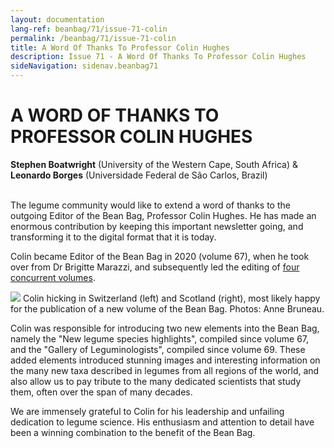 ```yaml
---
layout: documentation
lang-ref: beanbag/71/issue-71-colin
permalink: /beanbag/71/issue-71-colin
title: A Word Of Thanks To Professor Colin Hughes
description: Issue 71 - A Word Of Thanks To Professor Colin Hughes
sideNavigation: sidenav.beanbag71
---
```


# A WORD OF THANKS TO PROFESSOR COLIN HUGHES 

**Stephen Boatwright** (University of the Western Cape, South Africa) & **Leonardo Borges** (Universidade Federal de São Carlos, Brazil)
<br>
<br>

The legume community would like to extend a word of thanks to the
outgoing Editor of the Bean Bag, Professor Colin Hughes. He has made an
enormous contribution by keeping this important newsletter going, and
transforming it to the digital format that it is today.

Colin became Editor of the Bean Bag in 2020 (volume 67), when he took
over from Dr Brigitte Marazzi, and subsequently led the editing of [four
concurrent volumes](https://www.legumedata.org/beanbag/issues/).

![](/assets/71/images/colin.jpg)
Colin hicking in Switzerland (left) and Scotland (right), most likely happy for the publication of a new volume of the Bean Bag. Photos: Anne Bruneau.

Colin was responsible for introducing two new elements into the Bean
Bag, namely the "New legume species highlights", compiled since volume
67, and the "Gallery of Leguminologists", compiled since volume 69.
These added elements introduced stunning images and interesting
information on the many new taxa described in legumes from all regions
of the world, and also allow us to pay tribute to the many dedicated
scientists that study them, often over the span of many decades.

We are immensely grateful to Colin for his leadership and unfailing
dedication to legume science. His enthusiasm and attention to detail
have been a winning combination to the benefit of the Bean Bag.
